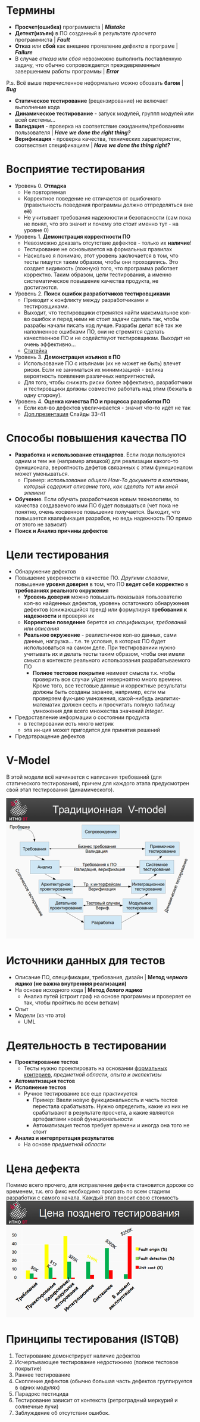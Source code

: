 # Термины

+ **Просчет(ошибка)** программиста                                       |   ***Mistake***
+ **Детект(изъян)** в ПО созданный в результате *просчета* программиста  |   ***Fault***
+ **Отказ** или **сбой** как  внешнее проявление *дефекта* в програме    |   ***Failure***
+ В случае *отказа* или *сбоя* невозможно выполнить поставленную задачу, что обычно сопровождается преждевременным завершением работы программы  |   ***Error***

P.s. Всё выше перечисленное неформально можно обозвать **багом** | ***Bug***

+ **Статическое тестирование** (рецензирование) не включает выполнение кода
+ **Динамическое тестирование** - запуск модулей, группп модулей или всей системы...
+ **Валидация** - проверка на соответствие ожиданиям/требованиям пользователя | ***Have we done the right thing?***
+ **Верификация** - проверка качества, технических характеристик, соотвествия спецификациям | ***Have we done the thing right?***

# Восприятие тестирования
+ Уровень 0. **Отладка**
    + Не повторяемая
    + Корректное поведение не отличается от ошибочного (правильность поведения программы должно отпределяться вне её)
    + Не учитывает требования надежности и безопасности (сам пока не понял, что это значит и почему это стоит именно тут - на уровне 0) 
+  Уровень 1. **Демонстрация корректности ПО**
    + Невозможно доказать отсутствие дефектов - только их **наличие**!
    + Тестирование не основывается на формальных правилах
    + Насколько я понимаю, этот уровень заключается в том, что тесты пишутся таким образом, чтобы они проходились. Это создает видимость (ложную) того, что программа работает корректно. Таким образом, цели тестирования, а именно систематическое повышение качества продукта, не достигаются. 
+  Уровень 2. **Поиск ошибок разработчиков тестировщиками**
    + Приводит к конфликту между разработчиками и тестировщиками.
    + Выходит, что тестировщики стремятся найти максимальное кол-во ошибок и перед ними не стоит задачи сделать так, чтобы разрабы начали писать код лучше. Разрабы делат всё так же наполненное ошибками ПО, они не стремятся сделать качественное ПО и не содействуют тестировщикам. Выходит не очень эффективно...
    + [Статейка](https://habr.com/ru/articles/311430/)
+  Уровень 3. **Демонстрация изъянов в ПО**
    + Использование ПО с изъянами (их не может не быть) влечет риски. Если не заниматься их минимизацией - велика вероятность появления различных неприятностей.
    + Для того, чтобы снижать риски более эффективно, разработчики и тестировщики должны совместно работать над этим (бежать в одну сторону).
+  Уровень 4. **Оценка качества ПО и процесса разработки ПО**
    + Если кол-во дефектов увеличивается - значит что-то идёт не так
    + [Доп.презентация](https://myslide.ru/presentation/skachat-osnovy-testirovaniya) Слайды 33-41

# Способы повышения качества ПО
+ **Разработка и использование стандартов**. Если люди пользуются одним и тем же (например апишкой) для реализации какого-то функционала, вероятность дефетов связанных с этим функционалом может уменьшаться.
    + Пример: *использование общего How-To документа в компании, который содержит описание того, как сделать тот или иной элемент*
+ **Обучение**. Если обучать разработчиков новым технологиям, то качества создаваемого ими ПО будет повышаться (чет пока не понятно, очень косвенное повышение получается. Выходит, что повышается квалификация разрабов, но ведь надежность ПО прямо от этого не зависит)
+ **Поиск и Анализ причины дефектов**

# Цели тестирования
+ Обнаружение дефектов
+ Повышение уверенности в качестве ПО. *Другими словами*, повышение **уровня доверия** в том, что ПО **ведет себя корректно** в **требованиях реального окружения**
  + **Уровень доверия** можно повышать показывая пользователю кол-во найденных дефектов, уровень остаточного обнаружения дефектов (снижающийся тренд) или формулируя **требования к надежности** и проверяя их
  + **Корректное поведение** берется из *спецификации*, *требований* или *описания*
  + **Реальное окружение** - реалистичное кол-во данных, сами данные, нагрузка... т.е. те условия, в которых ПО будет использоваться на самом деле. При тестированиии нужно учитывать их и делать тесты таким образом, чтобы они имели смысл в контексте реального использования разрабатываемого ПО
      + **Полное тестовое покрытие** неимеет смысла т.к. чтобы проверить все случаи уйдет неверноятно много времени. Кроме того, все тестовые данные и корректные результаты должны быть созданы заранее, например, если мы проверяем фук-цию умножения, какой-нибудь аналитик-математик должен сесть и просчитать полную таблицу умножения для всего множества значений *Integer*.  
+ Предоставление информации о состоянии продукта
    + в тестировании есть много метрик
    + эта ин-ция может пригодится для принятия решений
+ Предотвращение дефектов

# V-Model
В этой модели всё начинается с написания требований (для статического тестирования), причем для каждого этапа предусмотрен свой этап тестирования (динамического).

![v-model image](res/vmodel.png)

# Источники данных для тестов
+ Описание ПО, спецификации, требования, дизайн | **Метод *черного ящика* (не важна внутренняя реализация)**
+ На основе исходного кода | **Метод *белого ящика***
    + Анализ путей (строит граф на основе программы и проверяет ее так, чтобы пройтись по всем веткам)
+ Опыт
+ Модели (хз что это)
  + UML

# Деятельность в тестировании
+ **Проектирование тестов**
    + Тесты нужно проектировать на основании [формальных критериев](https://sovet-kak.ru/a/chto-znachit-formalnye-kriterii-prostymi-i-slozhnymi-slovami-v-internete-ne-nashla-traktovku-etogo-slovosochetaniya#:~:text=%D0%A4%D0%BE%D1%80%D0%BC%D0%B0%D0%BB%D1%8C%D0%BD%D1%8B%D0%B5%20%D0%BA%D1%80%D0%B8%D1%82%D0%B5%D1%80%D0%B8%D0%B8%20%E2%80%93%20%D0%B2%D1%8B%D1%80%D0%B0%D0%B6%D0%B5%D0%BD%D0%B8%D0%B5%2C%20%D0%BA%D0%BE%D1%82%D0%BE%D1%80%D0%BE%D0%B5,%D0%BE%D1%86%D0%B5%D0%BD%D0%BA%D0%B8%2C%20%D0%B8%D0%B7%D0%BC%D0%B5%D1%80%D0%B5%D0%BD%D0%B8%D1%8F%20%D0%B8%D0%BB%D0%B8%20%D1%81%D1%80%D0%B0%D0%B2%D0%BD%D0%B5%D0%BD%D0%B8%D1%8F%20%D1%87%D0%B5%D0%B3%D0%BE%2D%D0%BB%D0%B8%D0%B1%D0%BE), *предметной области, опыта и экспектизы*
+ **Автоматизация тестов**
+ **Исполнение тестов**
    + Ручное тестирование все еще практикуется
        + Пример: Ввели новую функциональность и часть тестов перестала срабатывать. Нужно определить, какие из них не срабатывают в результате просчета, а какие являются артефактами новой функциональности
        + Автоматизация тестов требует времени и иногда она того не стоит
+ **Анализ и интерпретация результатов**
    + На основе *предметной области*

# Цена дефекта
Помимо всего прочего, для исправление дефекта становится дороже со временем, т.к. его фикс необходимо програть по всем стадиям разработки с самого начала. Каждый этап вносит свою стоимость
![fault cost diagram](res/faultcostdiagram.png?)

# Принципы тестирования (ISTQB)
1. Тестирование демонстрирует наличие дефектов
2. Исчерпывающее тестирование недостижимо (полное тестовое покрытие)
3. Раннее тестирование
4. Скопление дефектов (обычно большая часть дефектов группируется в одних модулях)
5. Парадокс пестицида
6. Тестирование зависит от контекста (ретроградный меркурий и солнечные лучи)
7. Заблуждение об отсутствии ошибок.
